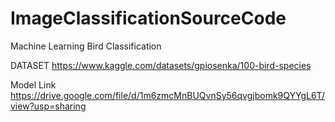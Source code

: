 # ImageClassificationSourceCode   

Machine Learning Bird Classification   

DATASET https://www.kaggle.com/datasets/gpiosenka/100-bird-species   

Model Link https://drive.google.com/file/d/1m6zmcMnBUQvnSy56qvgjbomk9QYYgL6T/view?usp=sharing  

